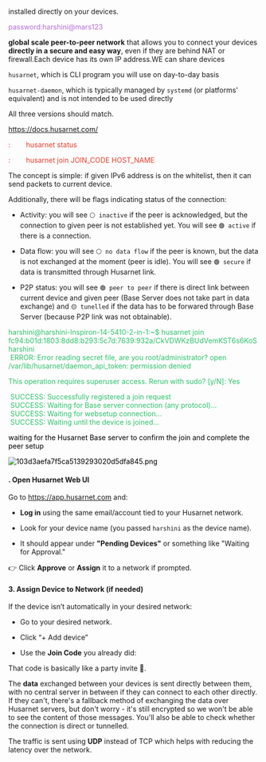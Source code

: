 installed directly on your devices.

<span style="color: rgb(185, 106, 217);">password:harshini@mars123</span>

**global scale peer-to-peer network** that allows you to connect your devices **directly in a secure and easy way**, even if they are behind NAT or firewall.Each device has its own IP address.WE can share devices

`husarnet`, which is CLI program you will use on day-to-day basis

`husarnet-daemon`, which is typically managed by `systemd` (or platforms' equivalent) and is not intended to be used directly

All three versions should match.

https://docs.husarnet.com/

<span style="color: rgb(224, 62, 45);">:        husarnet status</span>

<span style="color: rgb(224, 62, 45);">:        husarnet join JOIN_CODE HOST_NAME</span>

The concept is simple: if given IPv6 address is on the whitelist, then it can send packets to current device.

Additionally, there will be flags indicating status of the connection:

- Activity: you will see `⚪ inactive` if the peer is acknowledged, but the connection to given peer is not established yet. You will see `🟢 active` if there is a connection.
    
- Data flow: you will see `⚪ no data flow` if the peer is known, but the data is not exchanged at the moment (peer is idle). You will see `🟢 secure` if data is transmitted through Husarnet link.
    
- P2P status: you will see `🟢 peer to peer` if there is direct link between current device and given peer (Base Server does not take part in data exchange) and `🟡 tunelled` if the data has to be forwared through Base Server (because P2P link was not obtainable).
    

<span style="color: rgb(45, 194, 107);">harshini@harshini-Inspiron-14-5410-2-in-1:~$ husarnet join fc94:b01d:1803:8dd8:b293:5c7d:7639:932a/CkVDWKzBUdVemKST6s6KoS harshini</span>  
 <span style="color: rgb(45, 194, 107);">ERROR: Error reading secret file, are you root/administrator? open /var/lib/husarnet/daemon_api_token: permission denied</span>

<span style="color: rgb(45, 194, 107);">This operation requires superuser access. Rerun with sudo? \[y/N\]: Yes</span>

&nbsp;<span style="color: rgb(45, 194, 107);">SUCCESS: Successfully registered a join request</span>  
 <span style="color: rgb(45, 194, 107);">SUCCESS: Waiting for Base server connection (any protocol)…</span>  
 <span style="color: rgb(45, 194, 107);">SUCCESS: Waiting for websetup connection…</span>  
 <span style="color: rgb(45, 194, 107);">SUCCESS: Waiting until the device is joined…</span>

<span style="color: rgb(0, 0, 0);">waiting for the Husarnet Base server to confirm the join and complete the peer setup</span>

<span style="color: rgb(0, 0, 0);">![103d3aefa7f5ca5139293020d5dfa845.png](../_resources/103d3aefa7f5ca5139293020d5dfa845.png)</span>

#### . **Open Husarnet Web UI**

Go to https://app.husarnet.com and:

- **Log in** using the same email/account tied to your Husarnet network.
    
- Look for your device name (you passed `harshini` as the device name).
    
- It should appear under **"Pending Devices"** or something like "Waiting for Approval."
    

👉 Click **Approve** or **Assign** it to a network if prompted.

#### 3\. **Assign Device to Network (if needed)**

If the device isn’t automatically in your desired network:

- Go to your desired network.
    
- Click “+ Add device”
    
- Use the **Join Code** you already did:
    

That code is basically like a party invite 🥳.

The **data** exchanged between your devices is sent directly between them, with no central server in between if they can connect to each other directly. If they can't, there's a fallback method of exchanging the data over Husarnet servers, but don't worry - it's still encrypted so we won't be able to see the content of those messages. You'll also be able to check whether the connection is direct or tunnelled.

The traffic is sent using **UDP** instead of TCP which helps with reducing the latency over the network.